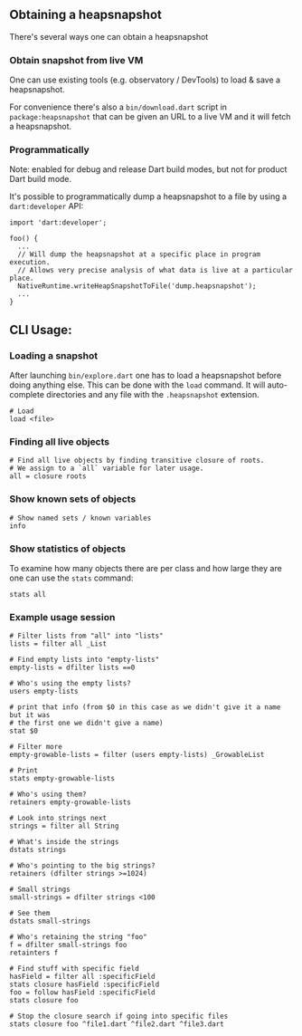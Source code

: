 ## Obtaining a heapsnapshot

There's several ways one can obtain a heapsnapshot

### Obtain snapshot from live VM

One can use existing tools (e.g. observatory / DevTools) to load & save a
heapsnapshot.

For convenience there's also a `bin/download.dart` script in
`package:heapsnapshot` that can be given an URL to a live VM and it will fetch a
heapsnapshot.

### Programmatically

Note: enabled for debug and release Dart build modes, but not for product Dart build mode.

It's possible to programmatically dump a heapsnapshot to a file by using a
`dart:developer` API:
```
import 'dart:developer';

foo() {
  ...
  // Will dump the heapsnapshot at a specific place in program execution.
  // Allows very precise analysis of what data is live at a particular place.
  NativeRuntime.writeHeapSnapshotToFile('dump.heapsnapshot');
  ...
}
```

## CLI Usage:

### Loading a snapshot

After launching `bin/explore.dart` one has to load a heapsnapshot before doing
anything else. This can be done with the `load` command. It will auto-complete
directories and any file with the `.heapsnapshot` extension.

```
# Load
load <file>
```

### Finding all live objects
```
# Find all live objects by finding transitive closure of roots.
# We assign to a `all` variable for later usage.
all = closure roots
```

### Show known sets of objects

```
# Show named sets / known variables
info
```

### Show statistics of objects

To examine how many objects there are per class and how large they are one can
use the `stats` command:

```
stats all
```

### Example usage session

```
# Filter lists from "all" into "lists"
lists = filter all _List

# Find empty lists into "empty-lists"
empty-lists = dfilter lists ==0

# Who's using the empty lists?
users empty-lists

# print that info (from $0 in this case as we didn't give it a name but it was
# the first one we didn't give a name)
stat $0

# Filter more
empty-growable-lists = filter (users empty-lists) _GrowableList

# Print
stats empty-growable-lists

# Who's using them?
retainers empty-growable-lists

# Look into strings next
strings = filter all String

# What's inside the strings
dstats strings

# Who's pointing to the big strings?
retainers (dfilter strings >=1024)

# Small strings
small-strings = dfilter strings <100

# See them
dstats small-strings

# Who's retaining the string "foo"
f = dfilter small-strings foo
retainters f

# Find stuff with specific field
hasField = filter all :specificField
stats closure hasField :specificField
foo = follow hasField :specificField
stats closure foo

# Stop the closure search if going into specific files
stats closure foo ^file1.dart ^file2.dart ^file3.dart
```
